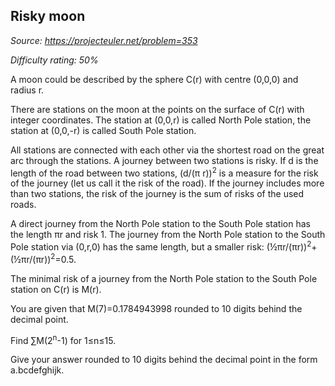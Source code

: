 Risky moon
----------

*Source: https://projecteuler.net/problem=353*


*Difficulty rating: 50%*

A moon could be described by the sphere C(r) with centre (0,0,0) and
radius r.

There are stations on the moon at the points on the surface of C(r) with
integer coordinates. The station at (0,0,r) is called North Pole
station, the station at (0,0,-r) is called South Pole station.

All stations are connected with each other via the shortest road on the
great arc through the stations. A journey between two stations is risky.
If d is the length of the road between two stations, (d/(π r))<sup>2</sup> is a
measure for the risk of the journey (let us call it the risk of the
road). If the journey includes more than two stations, the risk of the
journey is the sum of risks of the used roads.

A direct journey from the North Pole station to the South Pole station
has the length πr and risk 1. The journey from the North Pole station to
the South Pole station via (0,r,0) has the same length, but a smaller
risk: (½πr/(πr))<sup>2</sup>+(½πr/(πr))<sup>2</sup>=0.5.

The minimal risk of a journey from the North Pole station to the South
Pole station on C(r) is M(r).

You are given that M(7)=0.1784943998 rounded to 10 digits behind the
decimal point.

Find ∑M(2<sup>n</sup>-1) for 1≤n≤15.

Give your answer rounded to 10 digits behind the decimal point in the
form a.bcdefghijk.
